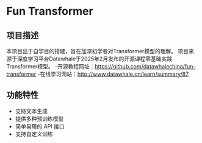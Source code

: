 # Fun Transformer
## 项目描述
本项目出于自学目的搭建，旨在加深初学者对Transformer模型的理解。
项目来源于深度学习平台Datawhale于2025年2月发布的开源课程零基础实践Transformer模型。
-开源教程网址：https://github.com/datawhalechina/fun-transformer
-在线学习网站：http://www.datawhale.cn/learn/summary/87



## 功能特性
- 支持文本生成
- 提供多种预训练模型
- 简单易用的 API 接口
- 支持自定义训练

